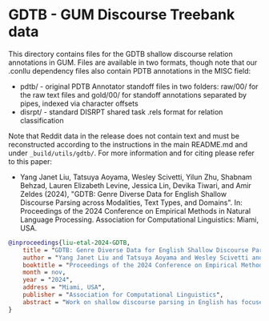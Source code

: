 # GDTB - GUM Discourse Treebank data

This directory contains files for the GDTB shallow discourse relation annotations in GUM. Files are available in two formats, though note that our .conllu dependency files also contain PDTB annotations in the MISC field:

  * pdtb/ - original PDTB Annotator standoff files in two folders: raw/00/ for the raw text files and gold/00/ for standoff annotations separated by pipes, indexed via character offsets
  * disrpt/ - standard DISRPT shared task .rels format for relation classification

Note that Reddit data in the release does not contain text and must be reconstructed according to the instructions in the main README.md and under `_build/utils/gdtb/`. For more information and for citing please refer to this paper:

  * Yang Janet Liu, Tatsuya Aoyama, Wesley Scivetti, Yilun Zhu, Shabnam Behzad, Lauren Elizabeth Levine, Jessica Lin, Devika Tiwari, and Amir Zeldes (2024), "GDTB: Genre Diverse Data for English Shallow Discourse Parsing across Modalities, Text Types, and Domains". In: Proceedings of the 2024 Conference on Empirical Methods in Natural Language Processing. Association for Computational Linguistics: Miami, USA.

```bibtex
@inproceedings{liu-etal-2024-GDTB,
    title = "GDTB: Genre Diverse Data for English Shallow Discourse Parsing across Modalities, Text Types, and Domains",
    author = "Yang Janet Liu and Tatsuya Aoyama and Wesley Scivetti and Yilun Zhu and Shabnam Behzad and Lauren Elizabeth Levine and Jessica Lin and Devika Tiwari and Amir Zeldes",
    booktitle = "Proceedings of the 2024 Conference on Empirical Methods in Natural Language Processing",
    month = nov,
    year = "2024",
    address = "Miami, USA",
    publisher = "Association for Computational Linguistics",
    abstract = "Work on shallow discourse parsing in English has focused on the Wall Street Journal corpus, the only large-scale dataset for the language in the PDTB framework. However, the data is not openly available, is restricted to the news domain, and is by now 35 years old. In this paper, we present and evaluate a new open-access, multi-genre benchmark for PDTB-style shallow discourse parsing, based on the existing UD English GUM corpus, for which discourse relation annotations in other frameworks already exist. In a series of experiments on cross-domain relation classification, we show that while our dataset is compatible with PDTB, substantial out-of-domain degradation is observed, which can be alleviated by joint training on both datasets.",
}
```